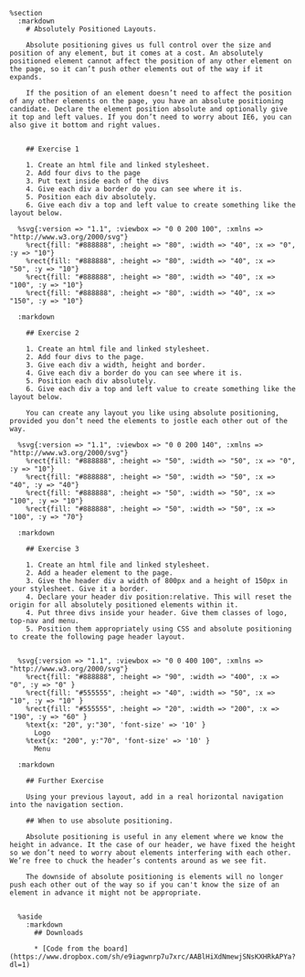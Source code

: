     %section
      :markdown
        # Absolutely Positioned Layouts.

        Absolute positioning gives us full control over the size and position of any element, but it comes at a cost. An absolutely positioned element cannot affect the position of any other element on the page, so it can’t push other elements out of the way if it expands.

        If the position of an element doesn’t need to affect the position of any other elements on the page, you have an absolute positioning candidate. Declare the element position absolute and optionally give it top and left values. If you don’t need to worry about IE6, you can also give it bottom and right values.


        ## Exercise 1

        1. Create an html file and linked stylesheet.
        2. Add four divs to the page
        3. Put text inside each of the divs
        4. Give each div a border do you can see where it is.
        5. Position each div absolutely.
        6. Give each div a top and left value to create something like the layout below.

      %svg{:version => "1.1", :viewbox => "0 0 200 100", :xmlns => "http://www.w3.org/2000/svg"}
        %rect{fill: "#888888", :height => "80", :width => "40", :x => "0", :y => "10"}
        %rect{fill: "#888888", :height => "80", :width => "40", :x => "50", :y => "10"}
        %rect{fill: "#888888", :height => "80", :width => "40", :x => "100", :y => "10"}
        %rect{fill: "#888888", :height => "80", :width => "40", :x => "150", :y => "10"}

      :markdown

        ## Exercise 2

        1. Create an html file and linked stylesheet.
        2. Add four divs to the page.
        3. Give each div a width, height and border.
        4. Give each div a border do you can see where it is.
        5. Position each div absolutely.
        6. Give each div a top and left value to create something like the layout below.

        You can create any layout you like using absolute positioning, provided you don’t need the elements to jostle each other out of the way.

      %svg{:version => "1.1", :viewbox => "0 0 200 140", :xmlns => "http://www.w3.org/2000/svg"}
        %rect{fill: "#888888", :height => "50", :width => "50", :x => "0", :y => "10"}
        %rect{fill: "#888888", :height => "50", :width => "50", :x => "40", :y => "40"}
        %rect{fill: "#888888", :height => "50", :width => "50", :x => "100", :y => "10"}
        %rect{fill: "#888888", :height => "50", :width => "50", :x => "100", :y => "70"}

      :markdown

        ## Exercise 3

        1. Create an html file and linked stylesheet.
        2. Add a header element to the page.
        3. Give the header div a width of 800px and a height of 150px in your stylesheet. Give it a border.
        4. Declare your header div position:relative. This will reset the origin for all absolutely positioned elements within it.
        4. Put three divs inside your header. Give them classes of logo, top-nav and menu.
        5. Position them appropriately using CSS and absolute positioning to create the following page header layout.


      %svg{:version => "1.1", :viewbox => "0 0 400 100", :xmlns => "http://www.w3.org/2000/svg"}
        %rect{fill: "#888888", :height => "90", :width => "400", :x => "0", :y => "0" }
        %rect{fill: "#555555", :height => "40", :width => "50", :x => "10", :y => "10" }
        %rect{fill: "#555555", :height => "20", :width => "200", :x => "190", :y => "60" }
        %text{x: "20", y:"30", 'font-size' => '10' }
          Logo
        %text{x: "200", y:"70", 'font-size' => '10' }
          Menu

      :markdown

        ## Further Exercise

        Using your previous layout, add in a real horizontal navigation into the navigation section.

        ## When to use absolute positioning.

        Absolute positioning is useful in any element where we know the height in advance. It the case of our header, we have fixed the height so we don’t need to worry about elements interfering with each other. We’re free to chuck the header’s contents around as we see fit.

        The downside of absolute positioning is elements will no longer push each other out of the way so if you can't know the size of an element in advance it might not be appropriate.


      %aside
        :markdown
          ## Downloads

          * [Code from the board](https://www.dropbox.com/sh/e9iagwnrp7u7xrc/AABlHiXdNmewjSNsKXHRkAPYa?dl=1)
